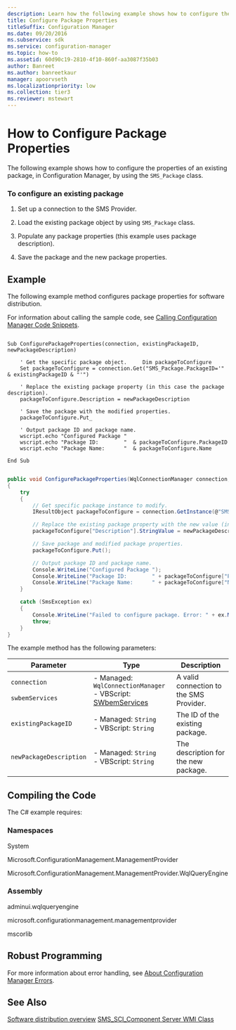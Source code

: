 ```yaml
---
description: Learn how the following example shows how to configure the properties of an existing package, in Configuration Manager, by using the SMS_Package class.
title: Configure Package Properties
titleSuffix: Configuration Manager
ms.date: 09/20/2016
ms.subservice: sdk
ms.service: configuration-manager
ms.topic: how-to
ms.assetid: 60d90c19-2810-4f10-860f-aa3087f35b03
author: Banreet
ms.author: banreetkaur
manager: apoorvseth
ms.localizationpriority: low
ms.collection: tier3
ms.reviewer: mstewart
---
```

# How to Configure Package Properties
The following example shows how to configure the properties of an existing package, in Configuration Manager, by using the `SMS_Package` class.

### To configure an existing package

1.  Set up a connection to the SMS Provider.

2.  Load the existing package object by using `SMS_Package` class.

3.  Populate any package properties (this example uses package description).

4.  Save the package and the new package properties.

## Example
 The following example method configures package properties for software distribution.

 For information about calling the sample code, see [Calling Configuration Manager Code Snippets](../../../../develop/core/understand/calling-code-snippets.md).

```vbs

Sub ConfigurePackageProperties(connection, existingPackageID, newPackageDescription)

    ' Get the specific package object.     Dim packageToConfigure
    Set packageToConfigure = connection.Get("SMS_Package.PackageID='" & existingPackageID & "'")

    ' Replace the existing package property (in this case the package description).
    packageToConfigure.Description = newPackageDescription

    ' Save the package with the modified properties.
    packageToConfigure.Put_

    ' Output package ID and package name.
    wscript.echo "Configured Package "
    wscript.echo "Package ID:        "  & packageToConfigure.PackageID
    wscript.echo "Package Name:      "  & packageToConfigure.Name

End Sub

```

```c#

public void ConfigurePackageProperties(WqlConnectionManager connection, string existingPackageID, string newPackageDescription)
{
    try
    {
        // Get specific package instance to modify.
        IResultObject packageToConfigure = connection.GetInstance(@"SMS_Package.PackageID='" + existingPackageID + "'");

        // Replace the existing package property with the new value (in this case the package description).
        packageToConfigure["Description"].StringValue = newPackageDescription;

        // Save package and modified package properties.
        packageToConfigure.Put();

        // Output package ID and package name.
        Console.WriteLine("Configured Package ");
        Console.WriteLine("Package ID:        " + packageToConfigure["PackageID"].StringValue);
        Console.WriteLine("Package Name:      " + packageToConfigure["Name"].StringValue);
    }

    catch (SmsException ex)
    {
        Console.WriteLine("Failed to configure package. Error: " + ex.Message);
        throw;
    }
}

```

 The example method has the following parameters:

|Parameter|Type|Description|
|---------------|----------|-----------------|
|`connection`<br /><br /> `swbemServices`|-   Managed: `WqlConnectionManager`<br />-   VBScript: [SWbemServices](/windows/win32/wmisdk/swbemservices)|A valid connection to the SMS Provider.|
|`existingPackageID`|-   Managed: `String`<br />-   VBScript: `String`|The ID of the existing package.|
|`newPackageDescription`|-   Managed: `String`<br />-   VBScript: `String`|The description for the new package.|

## Compiling the Code
 The C# example requires:

### Namespaces
 System

 Microsoft.ConfigurationManagement.ManagementProvider

 Microsoft.ConfigurationManagement.ManagementProvider.WqlQueryEngine

### Assembly
 adminui.wqlqueryengine

 microsoft.configurationmanagement.managementprovider

 mscorlib

## Robust Programming
 For more information about error handling, see [About Configuration Manager Errors](../../../../develop/core/understand/about-configuration-manager-errors.md).

## See Also
 [Software distribution overview](software-distribution-overview.md)
 [SMS_SCI_Component Server WMI Class](../../../../develop/reference/core/servers/configure/sms_sci_component-server-wmi-class.md)
